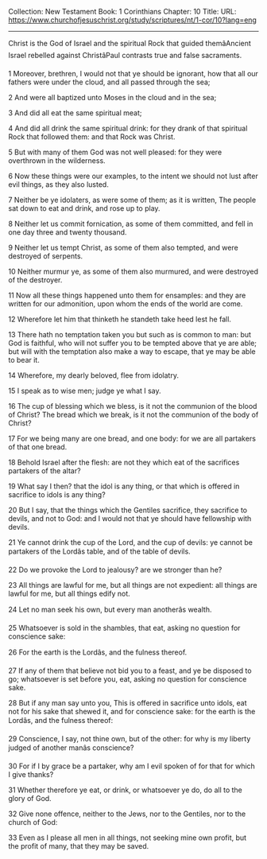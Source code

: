 Collection: New Testament
Book: 1 Corinthians
Chapter: 10
Title: 
URL: https://www.churchofjesuschrist.org/study/scriptures/nt/1-cor/10?lang=eng

---

Christ is the God of Israel and the spiritual Rock that guided themâAncient Israel rebelled against ChristâPaul contrasts true and false sacraments.

1 Moreover, brethren, I would not that ye should be ignorant, how that all our fathers were under the cloud, and all passed through the sea;

2 And were all baptized unto Moses in the cloud and in the sea;

3 And did all eat the same spiritual meat;

4 And did all drink the same spiritual drink: for they drank of that spiritual Rock that followed them: and that Rock was Christ.

5 But with many of them God was not well pleased: for they were overthrown in the wilderness.

6 Now these things were our examples, to the intent we should not lust after evil things, as they also lusted.

7 Neither be ye idolaters, as were some of them; as it is written, The people sat down to eat and drink, and rose up to play.

8 Neither let us commit fornication, as some of them committed, and fell in one day three and twenty thousand.

9 Neither let us tempt Christ, as some of them also tempted, and were destroyed of serpents.

10 Neither murmur ye, as some of them also murmured, and were destroyed of the destroyer.

11 Now all these things happened unto them for ensamples: and they are written for our admonition, upon whom the ends of the world are come.

12 Wherefore let him that thinketh he standeth take heed lest he fall.

13 There hath no temptation taken you but such as is common to man: but God is faithful, who will not suffer you to be tempted above that ye are able; but will with the temptation also make a way to escape, that ye may be able to bear it.

14 Wherefore, my dearly beloved, flee from idolatry.

15 I speak as to wise men; judge ye what I say.

16 The cup of blessing which we bless, is it not the communion of the blood of Christ? The bread which we break, is it not the communion of the body of Christ?

17 For we being many are one bread, and one body: for we are all partakers of that one bread.

18 Behold Israel after the flesh: are not they which eat of the sacrifices partakers of the altar?

19 What say I then? that the idol is any thing, or that which is offered in sacrifice to idols is any thing?

20 But I say, that the things which the Gentiles sacrifice, they sacrifice to devils, and not to God: and I would not that ye should have fellowship with devils.

21 Ye cannot drink the cup of the Lord, and the cup of devils: ye cannot be partakers of the Lordâs table, and of the table of devils.

22 Do we provoke the Lord to jealousy? are we stronger than he?

23 All things are lawful for me, but all things are not expedient: all things are lawful for me, but all things edify not.

24 Let no man seek his own, but every man anotherâs wealth.

25 Whatsoever is sold in the shambles, that eat, asking no question for conscience sake:

26 For the earth is the Lordâs, and the fulness thereof.

27 If any of them that believe not bid you to a feast, and ye be disposed to go; whatsoever is set before you, eat, asking no question for conscience sake.

28 But if any man say unto you, This is offered in sacrifice unto idols, eat not for his sake that shewed it, and for conscience sake: for the earth is the Lordâs, and the fulness thereof:

29 Conscience, I say, not thine own, but of the other: for why is my liberty judged of another manâs conscience?

30 For if I by grace be a partaker, why am I evil spoken of for that for which I give thanks?

31 Whether therefore ye eat, or drink, or whatsoever ye do, do all to the glory of God.

32 Give none offence, neither to the Jews, nor to the Gentiles, nor to the church of God:

33 Even as I please all men in all things, not seeking mine own profit, but the profit of many, that they may be saved.
